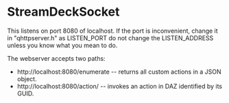 # StreamDeckSocket
This listens on port 8080 of localhost. If the port is inconvenient, change it in "qhttpserver.h" as LISTEN_PORT 
do not change the LISTEN_ADDRESS unless you know what you mean to do.

The webserver accepts two paths:
 * http://localhost:8080/enumerate     -- returns all custom actions in a JSON object.
 * http://localhost:8080/action/<guid> -- invokes an action in DAZ identified by its GUID.
